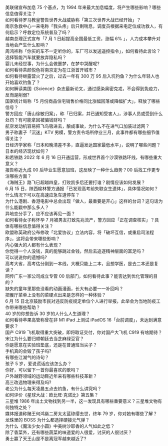 美联储宣布加息 75 个基点，为 1994 年来最大加息幅度，将产生哪些影响？哪些信息值得关注？  
如何看待罗马教皇警告世界大战威胁称「第三次世界大战已经开始」？  
南京急救中心一来电称「我头疼」后只剩喘息，调度员根据来电定位成功救人，有何启示？呼救定位系统普及了吗？  
越南总理正式宣布「7 月 1 日起提高全国最低工资，涨幅 6% 」，人力成本攀升对当地会产生什么影响？  
周鸿祎称「你买的车不一定听你的，车厂可以发送遥控指令」，如何看待此言论？选择智能汽车就要放弃隐私吗？  
婴儿未经世事，为什么会做噩梦，在梦中哭醒呢?  
如何看待茶颜悦色将南京定为在江浙首开城市？  
如何看待继露营火了之后，过去一年有 300 万 95 后入坑钓鱼？为什么年轻人也开始喜欢钓鱼了？  
如何解读美国《Science》杂志最新论文，通过感染奥密克戎，不会得到免疫力，反而是削弱?  
国家统计局称「5 月份商品住宅销售价格同比涨幅回落或降幅扩大」，释放了哪些信号？  
警方回应「唐山徐敏归案」，称「已归案，并已通知受害人」，涉事人员或受到什么处罚？有可能拿回被骗钱财吗？  
航空发动机容易把飞鸟吸进去，酿成事故，为什么不在进气口加装过滤网？  
男子称妻子「沉迷」KTV 男模，警方责令场所停业三月，此事件都有哪些细节值得关注？  
日经济学家称「日本和晚清差不多，直逼发达国家最低水平」，说明了哪些问题？日本的经济现状如何？  
和若铁路 2022 年 6 月 16 日开通运营，形成世界首个沙漠铁路环线，有哪些重大意义？  
报告称近九成 00 后毕业生愿意加班，这反映了一种什么趋势？00 后找工作更专注哪些方面？  
《海贼王》路飞已超越四皇，打败凯多后还要打谁？剧情应该如何发展？  
6 月 15 日，陕西榆林警方通报「已发现高考前失联女生遗体」，具体情况如何？  
什么情况下可以在高速应急车道停车？  
为什么港剧、香港电影中总会出现「做人，最重要是开心」这样的台词？这句话为什么能戳中那么多人？  
异地恋分手了，应不应该再见一面？  
如何看待女子称怀孕 7 月被男友打致先兆流产，警方回应「正在调查核实」？具体有哪些信息值得关注？  
欧盟称英政府公布修改「北爱协议」立法内容，将「破坏互信，或重启司法程序」，这将会带来哪些影响？  
内心强大的人都有什么表现？  
你觉得一个人没钱，真的能够跳过金钱，然后去追逐精神层面的富足吗？  
可以说说你的遗憾吗?  
高考大省，高考估分刚到一本线，大概只能上二本，且想学医，是去二本还是复读？  
网传广东一家公司成立专管 00 后部门，如何看待此事？能否达到优化管理的目的？  
缺失的童年里那些没看的动画漫画，长大有必要一一补回吗？  
把餐厅菜单上没有的菜硬点出来是怎样的一种体验？  
6 月 15 日北京鼓励市民对违反防疫规定单位个人进行举报，此举会为当地防疫工作带来哪些帮助？  
40 岁的你想告诉 30 岁的人什么人生道理？  
如何看待苹果高管称曾在非 M1 iPad 上测试 iPadOS 16「台前调度」，未达到满意要求？  
国产 C919 飞机取得重大突破，即将取证交付，你对国产大飞机 C919 有啥期待？  
宋江为什么要归顺朝廷去当芝麻绿豆官？  
你是愿意在实验班垫底，还是在普通班当尖子？  
手机真的会毁了孩子吗?  
有哪些江湖气的诗句？  
孩子 5 岁，爱说谎话应该怎么办？  
你好，可以留下一首你最喜欢的歌吗？  
户外越野领域的运动鞋近年来有哪些科技革新？  
高三改选物理来得及吗?  
老公为什么每天凌晨五点去钓鱼，有什么讲究吗？  
如何评价《星球大战：欧比旺·克诺比》第五集？  
三星堆 1986 年出土文物找到另一半，这一发现具有哪些重要意义？三星堆文物有何独特之处？  
媒体报道称赌王何鸿燊二房太太蓝琼缨去世，终年 79 岁，你对她有哪些了解？  
龙珠里的 BOSS 为什么都选择硬接元气弹？  
为什么《魔法少女小圆》中美树沙耶香的人气如此之低？  
除了香菜外，还有哪些蔬菜的味道爱的人很爱，讨厌的人很讨厌？  
勇士赢了天王山是不是离冠军越来越近了?  

